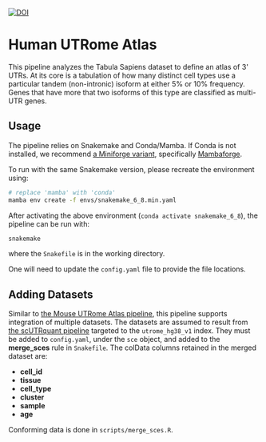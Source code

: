 [![DOI](https://zenodo.org/badge/646183013.svg)](https://zenodo.org/doi/10.5281/zenodo.10895336)

# Human UTRome Atlas
This pipeline analyzes the Tabula Sapiens dataset to define an atlas of 3' UTRs. At its core is a tabulation of how many distinct cell types use a particular tandem (non-intronic) isoform at either 5% or 10% frequency. Genes that have more that two isoforms of this type are classified as multi-UTR genes.

## Usage

The pipeline relies on Snakemake and Conda/Mamba. If Conda is not installed, we recommend [a Miniforge variant](https://github.com/conda-forge/miniforge), specifically [Mambaforge](https://github.com/conda-forge/miniforge#mambaforge).

To run with the same Snakemake version, please recreate the environment using:

```bash
# replace 'mamba' with 'conda'
mamba env create -f envs/snakemake_6_8.min.yaml
```

After activating the above environment (`conda activate snakemake_6_8`), the pipeline can be run with:

```bash
snakemake
```

where the `Snakefile` is in the working directory.

One will need to update the `config.yaml` file to provide the file locations.

## Adding Datasets

Similar to [the Mouse UTRome Atlas pipeline](https://github.com/Mayrlab/atlas-mm), this pipeline supports integration of multiple datasets. The datasets are assumed to result from [the scUTRquant pipeline](https://mfansler.github.io/scutr-quant/) targeted to the `utrome_hg38_v1` index. They must be added to `config.yaml`, under the `sce` object, and added to the **merge_sces** rule in `Snakefile`. The colData columns retained in the merged dataset are:

 - **cell_id**
 - **tissue**
 - **cell_type**
 - **cluster**
 - **sample**
 - **age**

Conforming data is done in `scripts/merge_sces.R`.
